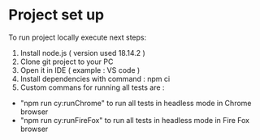 # Project set up

To run project locally execute next steps:

1. Install node.js ( version used 18.14.2 )
2. Clone git project to your PC
3. Open it in IDE ( example : VS code )
4. Install dependencies with command : npm ci
5. Custom commans for running all tests are :

- "npm run cy:runChrome" to run all tests in headless mode in Chrome browser
- "npm run cy:runFireFox" to run all tests in headless mode in Fire Fox browser

